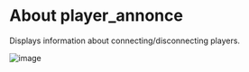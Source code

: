 # About player_annonce
Displays information about connecting/disconnecting players.

![image](https://github.com/TouchMe-Inc/l4d2_player_annonce/assets/89782512/df8c462a-bd91-404c-b529-c2a05a56c72e)
